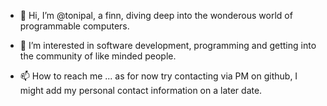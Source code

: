 - 👋 Hi, I’m @tonipal, a finn, diving deep into the wonderous world of programmable computers.

- 👀 I’m interested in software development, programming and getting into the community of like minded people.

- 📫 How to reach me ... as for now try contacting via PM on github, I might add my personal contact information on a later date.

<!---
addIdeas/addIdeas is a ✨ special ✨ repository because its `README.md` (this file) appears on your GitHub profile.
You can click the Preview link to take a look at your changes.
--->
